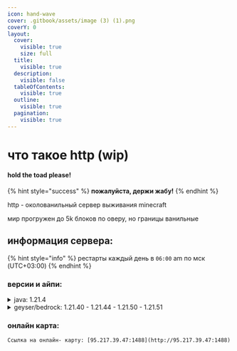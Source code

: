 ```yaml
---
icon: hand-wave
cover: .gitbook/assets/image (3) (1).png
coverY: 0
layout:
  cover:
    visible: true
    size: full
  title:
    visible: true
  description:
    visible: false
  tableOfContents:
    visible: true
  outline:
    visible: true
  pagination:
    visible: true
---
```


# что такое http (wip)

#### hold the toad please!

{% hint style="success" %}
**пожалуйста, держи жабу!**
{% endhint %}

http - околованильный сервер выживания minecraft

мир прогружен до 5k блоков по оверу, но границы ванильные

## информация сервера:

{% hint style="info" %}
рестарты каждый день в `06:00` am по мск (UTC+03:00)
{% endhint %}

### версии и айпи:

<details>

<summary>java: 1.21.4</summary>

ip: `95.217.39.47:9999`

</details>

<details>

<summary>geyser/bedrock: 1.21.40 - 1.21.44 - 1.21.50 - 1.21.51</summary>

ip: `95.217.39.47`

port: `3333`

</details>

### онлайн карта:
```
Ссылка на онлайн- карту: [95.217.39.47:1488](http://95.217.39.47:1488)
```
